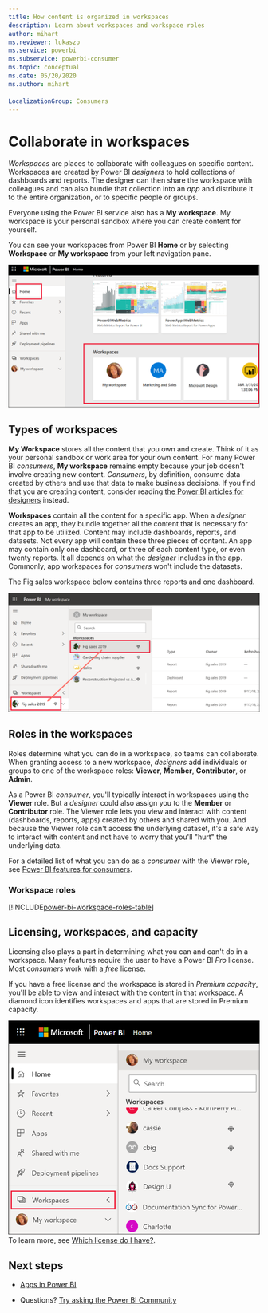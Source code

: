 ```yaml
---
title: How content is organized in workspaces
description: Learn about workspaces and workspace roles
author: mihart
ms.reviewer: lukaszp
ms.service: powerbi
ms.subservice: powerbi-consumer
ms.topic: conceptual
ms.date: 05/20/2020
ms.author: mihart

LocalizationGroup: Consumers
---
```


# Collaborate in workspaces

 *Workspaces* are places to collaborate with colleagues on specific content. Workspaces are created by Power BI *designers* to hold collections of dashboards and reports. The designer can then share the workspace with colleagues and can also bundle that collection into an *app* and distribute it to the entire organization, or to specific people or groups. 

 Everyone using the Power BI service also has a **My workspace**.  My workspace is your personal sandbox where you can create content for yourself.

 You can see your workspaces from Power BI **Home** or by selecting **Workspace** or **My workspace** from your left navigation pane.

 ![navigation pane showing two types of workspaces](media/end-user-workspaces/power-bi-home.png)

## Types of workspaces
**My Workspace** stores all the content that you own and create. Think of it as your personal sandbox or work area for your own content. For many Power BI *consumers*, **My workspace** remains empty because your job doesn't involve creating new content. *Consumers*, by definition, consume data created by others and use that data to make business decisions. If you find that you are creating content, consider reading [the Power BI articles for designers](../create-reports/index.yml) instead.

**Workspaces** contain all the content for a specific app. When a *designer* creates an app, they bundle together all the content that is necessary for that app to be utilized. Content may include dashboards, reports, and datasets. Not every app will contain these three pieces of content. An app may contain only one dashboard, or three of each content type, or even twenty reports. It all depends on what the *designer* includes in the app. Commonly, app workspaces for *consumers* won't include the datasets.

The Fig sales workspace below contains three reports and one dashboard. 

![navigation pane showing two types of workspaces](media/end-user-workspaces/power-bi-app-workspace.png)

## Roles in the workspaces

Roles determine what you can do in a workspace, so teams can collaborate.  When granting access to a new workspace, *designers* add individuals or groups to one of the workspace roles: **Viewer**, **Member**, **Contributor**, or **Admin**. 


As a Power BI *consumer*, you'll typically interact in workspaces using the **Viewer** role. But a *designer* could also assign you to the **Member** or **Contributor** role. The Viewer role lets you view and interact with content (dashboards, reports, apps) created by others and shared with you. And because the Viewer role can't access the underlying dataset, it's a safe way to interact with content and not have to worry that you'll "hurt" the underlying data.


For a detailed list of what you can do as a *consumer* with the Viewer role, see [Power BI features for consumers](end-user-features.md).


### Workspace roles
[!INCLUDE[power-bi-workspace-roles-table](../includes/power-bi-workspace-roles-table.md)]

## Licensing, workspaces, and capacity
Licensing also plays a part in determining what you can and can't do in a workspace. Many features require the user to have a Power BI *Pro* license. Most *consumers* work with a *free* license. 

If you have a free license and the workspace is stored in *Premium capacity*, you'll be able to view and interact with the content in that workspace. A diamond icon identifies workspaces and apps that are stored in Premium capacity.

![Workspaces selected](media/end-user-workspaces/power-bi-diamond.png)
To learn more, see [Which license do I have?](end-user-license.md).



## Next steps
* [Apps in Power BI](end-user-apps.md)    

* Questions? [Try asking the Power BI Community](https://community.powerbi.com/)

